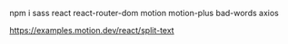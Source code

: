npm i
sass
react
react-router-dom
motion
motion-plus
bad-words
axios

https://examples.motion.dev/react/split-text